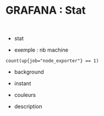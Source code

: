 

# GRAFANA : Stat



<br>


* stat

* exemple : nb machine 

```
count(up{job="node_exporter"} == 1)
```

* background

* instant

* couleurs

* description
